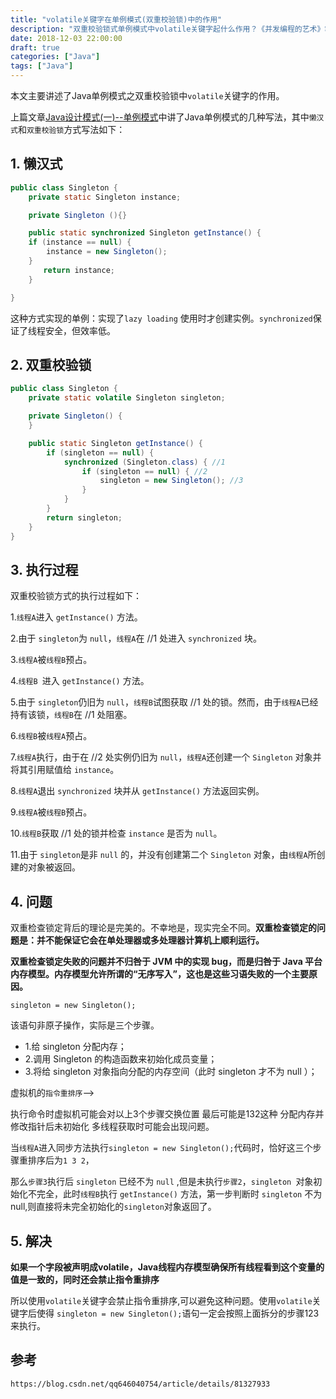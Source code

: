 ```yaml
---
title: "volatile关键字在单例模式(双重校验锁)中的作用"
description: "双重校验锁式单例模式中volatile关键字起什么作用？《并发编程的艺术》笔记"
date: 2018-12-03 22:00:00
draft: true
categories: ["Java"]
tags: ["Java"]
---
```


本文主要讲述了Java单例模式之双重校验锁中`volatile`关键字的作用。

<!--more-->

上篇文章[Java设计模式(一)--单例模式](https://www.lixueduan.com/posts/53093.html)中讲了Java单例模式的几种写法，其中`懒汉式`和`双重校验锁`方式写法如下：

## 1. 懒汉式

```java
public class Singleton {  
    private static Singleton instance;  

    private Singleton (){}  

    public static synchronized Singleton getInstance() {  
    if (instance == null) {  
        instance = new Singleton();  
    }  
   　　 return instance;  
    }  

}
```

这种方式实现的单例：实现了`lazy loading` 使用时才创建实例。`synchronized`保证了线程安全，但效率低。

## 2. 双重校验锁

```java
public class Singleton {
    private static volatile Singleton singleton;

    private Singleton() {
    }

    public static Singleton getInstance() {
        if (singleton == null) { 
            synchronized (Singleton.class) { //1
                if (singleton == null) { //2
                    singleton = new Singleton(); //3
                }
            }
        }
        return singleton;
    }
}
```

## 3. 执行过程

双重校验锁方式的执行过程如下：

1.`线程A`进入 `getInstance()` 方法。 

2.由于 `singleton`为 `null`，`线程A`在 //1 处进入 `synchronized` 块。  

3.`线程A`被`线程B`预占。 

4.`线程B `进入 `getInstance()` 方法。 

5.由于 `singleton`仍旧为 `null`，`线程B`试图获取 //1 处的锁。然而，由于`线程A`已经持有该锁，`线程B`在 //1 处阻塞。

6.`线程B`被`线程A`预占。

7.`线程A`执行，由于在 //2 处实例仍旧为 `null`，`线程A`还创建一个 `Singleton` 对象并将其引用赋值给 `instance`。

8.`线程A`退出 `synchronized` 块并从 `getInstance()` 方法返回实例。 

9.`线程A`被`线程B`预占。

10.`线程B`获取 //1 处的锁并检查 `instance` 是否为 `null`。 

11.由于 `singleton`是非 `null` 的，并没有创建第二个 `Singleton` 对象，由`线程A`所创建的对象被返回。

## 4. 问题

双重检查锁定背后的理论是完美的。不幸地是，现实完全不同。**双重检查锁定的问题是：并不能保证它会在单处理器或多处理器计算机上顺利运行。**

**双重检查锁定失败的问题并不归咎于 JVM 中的实现 bug，而是归咎于 Java 平台内存模型。内存模型允许所谓的“无序写入”，这也是这些习语失败的一个主要原因。**

 `singleton = new Singleton();`

该语句非原子操作，实际是三个步骤。

* 1.给 singleton 分配内存；
* 2.调用 Singleton 的构造函数来初始化成员变量；
* 3.将给 singleton 对象指向分配的内存空间（此时 singleton 才不为 null ）；

虚拟机的`指令重排序`-->

执行命令时虚拟机可能会对以上3个步骤交换位置 最后可能是132这种 分配内存并修改指针后未初始化 多线程获取时可能会出现问题。

当`线程A`进入同步方法执行`singleton = new Singleton();`代码时，恰好这三个步骤重排序后为`1 3 2`，

那么`步骤3`执行后 `singleton` 已经不为 `null` ,但是未执行`步骤2`，`singleton `对象初始化不完全，此时`线程B`执行 `getInstance()` 方法，第一步判断时 `singleton` 不为null,则直接将未完全初始化的`singleton`对象返回了。

## 5. 解决

**如果一个字段被声明成volatile，Java线程内存模型确保所有线程看到这个变量的值是一致的，同时还会禁止指令重排序**

所以使用`volatile`关键字会禁止指令重排序,可以避免这种问题。使用`volatile`关键字后使得 `singleton = new Singleton();`语句一定会按照上面拆分的步骤123来执行。

## 参考

`https://blog.csdn.net/qq646040754/article/details/81327933`